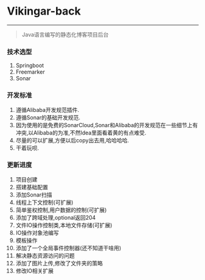# Vikingar-back
---
> Java语言编写的静态化博客项目后台

### 技术选型

1. Springboot
2. Freemarker
3. Sonar

### 开发标准

1. 遵循Alibaba开发规范插件.
2. 遵循Sonar的基础开发规范.
3. 因为使用的是免费的SonarCloud,Sonar和Alibaba的开发规范在一些细节上有冲突,以Alibaba的为准,不然Idea里面看着黄的有点难受.
4. 尽量的可以扩展,方便以后copy出去用,哈哈哈哈.
5. 干着玩呗.

### 更新进度

1. 项目创建
2. 搭建基础配置
3. 添加Sonar扫描
4. 线程上下文控制(可扩展)
5. 简单鉴权控制,用户数据的控制(可扩展)
6. 添加了跨域处理,optional返回204
7. 文件IO操作控制类,本地文件存储(可扩展)
8. IO操作对象池编写
9. 模板操作
10. 添加了一个全局事件控制器(还不知道干啥用)
11. 解决静态资源访问的问题
12. 添加了图片上传,修改了文件夹的策略
13. 修改IO相关扩展